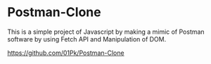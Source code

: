 # Postman-Clone
This is a simple project of Javascript by making a mimic of Postman software by using Fetch API and Manipulation of DOM.

https://github.com/01Pk/Postman-Clone
